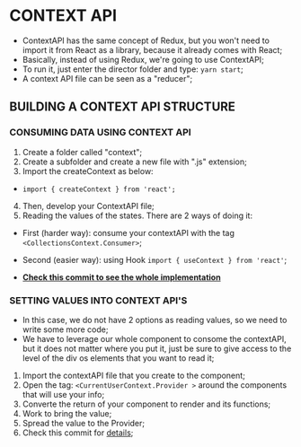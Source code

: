 # CONTEXT API

- ContextAPI has the same concept of Redux, but you won't need to import it from React as a library, because it already comes with React;
- Basically, instead of using Redux, we're going to use ContextAPI;
- To run it, just enter the director folder and type: ``yarn start``;
- A context API file can be seen as a "reducer";

## BUILDING A CONTEXT API STRUCTURE
### CONSUMING DATA USING CONTEXT API
1. Create a folder called "context";
2. Create a subfolder and create a new file with ".js" extension;
3. Import the createContext as below:
- ``import { createContext } from 'react';``
4. Then, develop your ContextAPI file;
5. Reading the values of the states. There are 2 ways of doing it:
- First (harder way): consume your contextAPI with the tag ``<CollectionsContext.Consumer>``;
- Second (easier way): using Hook ``import { useContext } from 'react'``;

- <b>[Check this commit to see the whole implementation](https://github.com/jvlessa/React--Zero-To-Mastery/commit/6963ff96c38a368e257d81deaa2891d4eed27622)</b>

### SETTING VALUES INTO CONTEXT API'S
- In this case, we do not have 2 options as reading values, so we need to write some more code;
- We have to leverage our whole component to consome the contextAPI, but it does not matter where you put it, just be sure to give access to the level of the div os elements that you want to read it;
1. Import the contextAPI file that you create to the component;
2. Open the tag: ``<CurrentUserContext.Provider >`` around the components that will use your info;
3. Converte the return of your component to render and its functions;
4. Work to bring the value;
5. Spread the value to the Provider;
6. Check this commit for [details](https://github.com/jvlessa/React--Zero-To-Mastery/commit/57eb647b4cf14427fb8ad5c41c218712e5e6ecc8);